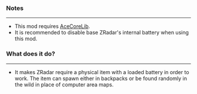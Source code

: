 ### Notes
---
- This mod requires [AceCoreLib](https://gitlab.com/accensi/hd-addons/acecorelib).
- It is recommended to disable base ZRadar's internal battery when using this mod.

### What does it do?
---
- It makes ZRadar require a physical item with a loaded battery in order to work. The item can spawn either in backpacks or be found randomly in the wild in place of computer area maps.